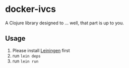 # docker-ivcs

A Clojure library designed to ... well, that part is up to you.

## Usage

1. Please install [Leiningen](https://leiningen.org/) first
2. run `lein deps`
3. run `lein run`